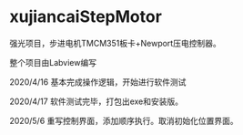 # xujiancaiStepMotor
强光项目，步进电机TMCM351板卡+Newport压电控制器。

整个项目由Labview编写


2020/4/16
基本完成操作逻辑，开始进行软件测试

2020/4/17
软件测试完毕，打包出exe和安装版。

2020/5/6
重写控制界面，添加顺序执行。取消初始化位置界面。

